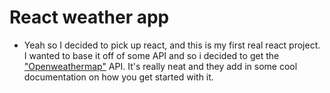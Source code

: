 # React weather app

- Yeah so I decided to pick up react, and this is my first real react project. I wanted to base it off of some API and so i decided to get the ["Openweathermap"](https://openweathermap.org/) API. It's really neat and they add in some cool documentation on how you get started with it.
